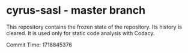 # cyrus-sasl - master branch

This repository contains the frozen state of the repository.
Its history is cleared. It is used only for static code
analysis with Codacy.

Commit Time: 1718845376